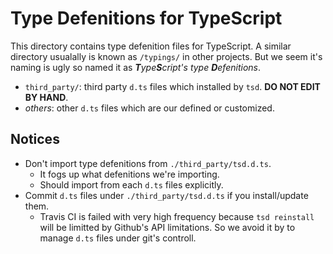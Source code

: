 # Type Defenitions for TypeScript

This directory contains type defenition files for TypeScript.
A similar directory usualally is known as `/typings/` in other projects.
But we seem it's naming is ugly so named it as _**T**ype**S**cript's type **D**efenitions_.

- `third_party/`: third party `d.ts` files which installed by `tsd`. **DO NOT EDIT BY HAND**.
- _others_: other `d.ts` files which are our defined or customized.


## Notices

- Don't import type defenitions from `./third_party/tsd.d.ts`.
  - It fogs up what defenitions we're importing.
  - Should import from each `d.ts` files explicitly.
- Commit `d.ts` files under `./third_party/tsd.d.ts` if you install/update them.
  - Travis CI is failed with very high frequency because `tsd reinstall` will be limitted by
    Github's API limitations. So we avoid it by to manage `d.ts` files under git's controll.
